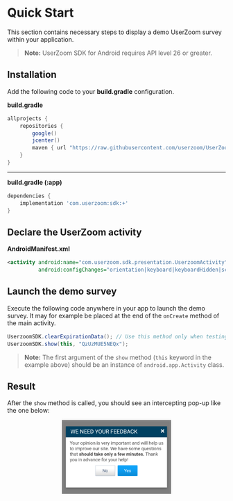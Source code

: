 # Quick Start

This section contains necessary steps to display a demo UserZoom survey within your application.

> **Note:** UserZoom SDK for Android requires API level 26 or greater.

## Installation

Add the following code to your **build.gradle** configuration.

**build.gradle**  
``` gradle
allprojects {
    repositories {
        google()
        jcenter()
        maven { url "https://raw.githubusercontent.com/userzoom/UserZoomSDK-Android/master" }
    }
}
```

---

**build.gradle (:app)**  
``` gradle
dependencies { 
    implementation 'com.userzoom:sdk:+' 
}
```

## Declare the UserZoom activity

**AndroidManifest.xml**
``` xml
<activity android:name="com.userzoom.sdk.presentation.UserzoomActivity"
          android:configChanges="orientation|keyboard|keyboardHidden|screenSize" />
```

## Launch the demo survey

Execute the following code anywhere in your app to launch the demo survey. It may for example be placed at the end of the `onCreate` method of the main activity.

``` java
UserzoomSDK.clearExpirationData(); // Use this method only when testing!
UserzoomSDK.show(this, "QzUzMUE5NEQx");
```

> **Note:** The first argument of the `show` method (`this` keyword in the example above) should be an instance of `android.app.Activity` class.

## Result

After the `show` method is called, you should see an intercepting pop-up like the one below:

<img 
    alt="UserZoom intercept example"
    src="/img/android-sdk-intercept.png"
    style="width: 50%; display:block; margin: auto;"
/>